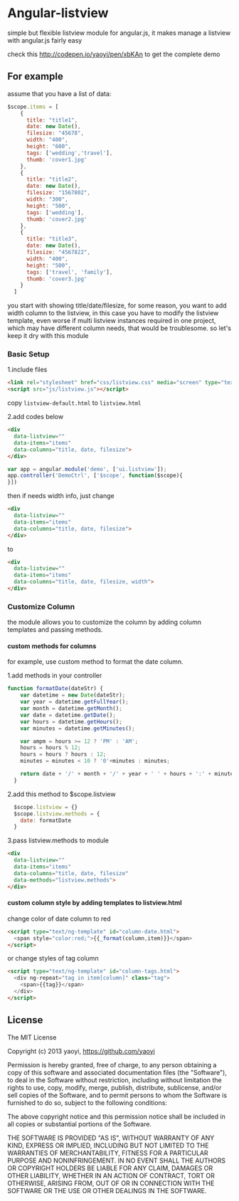 Angular-listview
================

simple but flexible listview module for angular.js, it makes manage a listview with angular.js fairly easy

check this http://codepen.io/yaoyi/pen/xbKAn to get the complete demo

## For example

assume that you have a list of data:

```javascript
$scope.items = [
    {
      title: "title1",
      date: new Date(),
      filesize: "45678",
      width: "400",
      height: "600",
      tags: ['wedding','travel'],
      thumb: 'cover1.jpg'
    },
    {
      title: "title2",
      date: new Date(),
      filesize: "1567802",
      width: "300",
      height: "500",
      tags: ['wedding'],
      thumb: 'cover2.jpg'
    },
    {
      title: "title3",
      date: new Date(),
      filesize: "4567822",
      width: "400",
      height: "500",
      tags: ['travel', 'family'],
      thumb: 'cover3.jpg'
    }
  ]
```

you start with showing title/date/filesize, for some reason, you want to add width column to the listview,
in this case you have to modify the listview template, even worse if multi listview instances required in one project, which may have different column needs, that would be troublesome. so let's keep it dry with this module

### Basic Setup

1.include files

```html
<link rel="stylesheet" href="css/listview.css" media="screen" type="text/css">
<script src="js/listview.js"></script>
```

copy `listview-default.html` to `listview.html`

2.add codes below

```html
<div 
  data-listview=""
  data-items="items"
  data-columns="title, date, filesize">
</div>
```

```javascript
var app = angular.module('demo', ['ui.listview']);
app.controller('DemoCtrl', ['$scope', function($scope){
}])
```

then if needs width info, just change 

```html
<div 
  data-listview=""
  data-items="items"
  data-columns="title, date, filesize">
</div>
```
to 

```html
<div 
  data-listview=""
  data-items="items"
  data-columns="title, date, filesize, width">
</div>
```

### Customize Column

the module allows you to customize the column by adding column templates and passing methods.

#### custom methods for columns

for example, use custom method to format the date column.

1.add methods in your controller

```javascript 
function formatDate(dateStr) {
    var datetime = new Date(dateStr);
    var year = datetime.getFullYear();
    var month = datetime.getMonth();
    var date = datetime.getDate();
    var hours = datetime.getHours();
    var minutes = datetime.getMinutes();

    var ampm = hours >= 12 ? 'PM' : 'AM';
    hours = hours % 12;
    hours = hours ? hours : 12;
    minutes = minutes < 10 ? '0'+minutes : minutes;

    return date + '/' + month + '/' + year + ' ' + hours + ':' + minutes + ampm;
  }
```

2.add this method to $scope.listview

```javascript
  $scope.listview = {}
  $scope.listview.methods = {
    date: formatDate
  }
```

3.pass listview.methods to module

```html
<div 
  data-listview=""
  data-items="items"
  data-columns="title, date, filesize"
  data-methods="listview.methods">
</div>
```

#### custom column style by adding templates to listview.html

change color of date column to red

```html
<script type="text/ng-template" id="column-date.html">
  <span style="color:red;">{{_format(column,item)}}</span>
</script>
```

or change styles of tag column

```html
<script type="text/ng-template" id="column-tags.html">
  <div ng-repeat="tag in item[column]" class="tag">
    <span>{{tag}}</span>
  </div>
</script>
```


## License

The MIT License

Copyright (c) 2013 yaoyi, https://github.com/yaoyi

Permission is hereby granted, free of charge, to any person obtaining a copy
of this software and associated documentation files (the "Software"), to deal
in the Software without restriction, including without limitation the rights
to use, copy, modify, merge, publish, distribute, sublicense, and/or sell
copies of the Software, and to permit persons to whom the Software is
furnished to do so, subject to the following conditions:

The above copyright notice and this permission notice shall be included in
all copies or substantial portions of the Software.

THE SOFTWARE IS PROVIDED "AS IS", WITHOUT WARRANTY OF ANY KIND, EXPRESS OR
IMPLIED, INCLUDING BUT NOT LIMITED TO THE WARRANTIES OF MERCHANTABILITY,
FITNESS FOR A PARTICULAR PURPOSE AND NONINFRINGEMENT. IN NO EVENT SHALL THE
AUTHORS OR COPYRIGHT HOLDERS BE LIABLE FOR ANY CLAIM, DAMAGES OR OTHER
LIABILITY, WHETHER IN AN ACTION OF CONTRACT, TORT OR OTHERWISE, ARISING FROM,
OUT OF OR IN CONNECTION WITH THE SOFTWARE OR THE USE OR OTHER DEALINGS IN
THE SOFTWARE.
  


